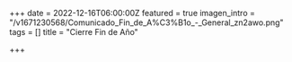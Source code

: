 +++
date = 2022-12-16T06:00:00Z
featured = true
imagen_intro = "/v1671230568/Comunicado_Fin_de_A%C3%B1o_-_General_zn2awo.png"
tags = []
title = "Cierre Fin de Año"

+++
